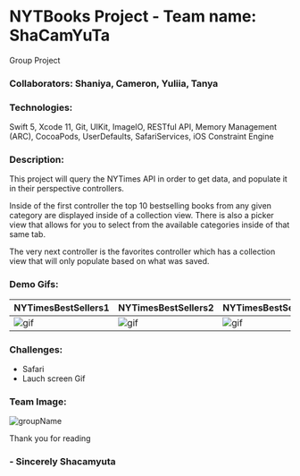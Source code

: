 # NYTBooks Project - Team name: ShaCamYuTa 
Group Project

### Collaborators: Shaniya, Cameron, Yuliia, Tanya 


### Technologies:
Swift 5, Xcode 11, Git, UIKit, ImageIO, RESTful API, Memory Management (ARC), CocoaPods, UserDefaults, SafariServices, iOS Constraint Engine

### Description:
  This project will query the NYTimes API in order to get data, and populate it in their perspective controllers.

Inside of the first controller the top 10 bestselling books from any given category are displayed inside of a collection view. There is also a picker view that allows for you to select from the available categories inside of that same tab.

The very next controller is the favorites controller which has a collection view that will only populate based on what was saved. 

### Demo Gifs:
| NYTimesBestSellers1 | NYTimesBestSellers2 | NYTimesBestSellers3 |
|---------------------|---------------------|---------------------|
|![gif](Assets/NYTimesBestSellers1.gif)|![gif](Assets/NYTimesBestSellers2.gif)|![gif](Assets/NYTimesBestSellers3.gif)|

### Challenges:
* Safari
* Lauch screen Gif


### Team Image: 

![groupName](https://user-images.githubusercontent.com/55717900/74779867-5852fa00-526c-11ea-97c5-00ebc1d171d6.gif)


Thank you for reading



  ### - Sincerely Shacamyuta 
